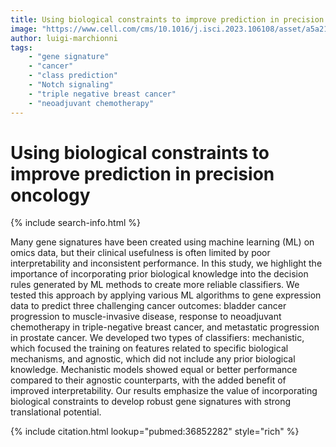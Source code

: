 ```yaml
---
title: Using biological constraints to improve prediction in precision oncology
image: "https://www.cell.com/cms/10.1016/j.isci.2023.106108/asset/a5a2122a-2006-41b9-9430-b28bd10251fc/main.assets/fx1_lrg.jpg"
author: luigi-marchionni
tags:
    - "gene signature"
    - "cancer"
    - "class prediction"
    - "Notch signaling"
    - "triple negative breast cancer"
    - "neoadjuvant chemotherapy"
---
```


# Using biological constraints to improve prediction in precision oncology

{% include search-info.html %}

Many gene signatures have been created using machine learning (ML) on omics data, but their clinical usefulness is often limited by poor interpretability and inconsistent performance. In this study, we highlight the importance of incorporating prior biological knowledge into the decision rules generated by ML methods to create more reliable classifiers. We tested this approach by applying various ML algorithms to gene expression data to predict three challenging cancer outcomes: bladder cancer progression to muscle-invasive disease, response to neoadjuvant chemotherapy in triple-negative breast cancer, and metastatic progression in prostate cancer. We developed two types of classifiers: mechanistic, which focused the training on features related to specific biological mechanisms, and agnostic, which did not include any prior biological knowledge. Mechanistic models showed equal or better performance compared to their agnostic counterparts, with the added benefit of improved interpretability. Our results emphasize the value of incorporating biological constraints to develop robust gene signatures with strong translational potential.

{% include citation.html lookup="pubmed:36852282" style="rich" %}